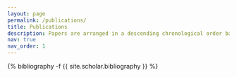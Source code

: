 ```yaml
---
layout: page
permalink: /publications/
title: Publications
description: Papers are arranged in a descending chronological order based on their publication year. You can also find my publications on Google Scholar too.
nav: true
nav_order: 1
---
```


<!-- _pages/publications.md -->
<div class="publications">

{% bibliography -f {{ site.scholar.bibliography }} %}

</div>
